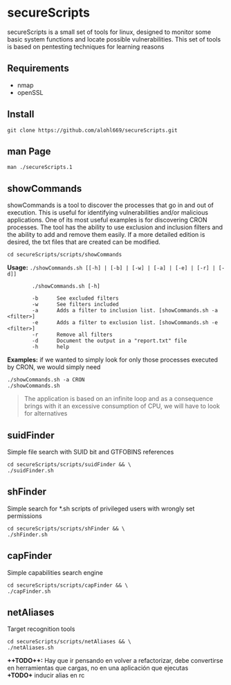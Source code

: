 # secureScripts

secureScripts is a small set of tools for linux, designed to monitor some basic system functions and locate possible vulnerabilities. This set of tools is based on pentesting techniques for learning reasons

## Requirements
- nmap
- openSSL

## Install

```
git clone https://github.com/alohl669/secureScripts.git
```

## man Page

```
man ./secureScripts.1
```

## showCommands
showCommands is a tool to discover the processes that go in and out of execution. This is useful for identifying vulnerabilities and/or malicious applications. One of its most useful examples is for discovering CRON processes. The tool has the ability to use exclusion and inclusion filters and the ability to add and remove them easily. If a more detailed edition is desired, the txt files that are created can be modified.

```
cd secureScripts/scripts/showCommands
```


**Usage:**  ```./showCommands.sh [[-h] | [-b] | [-w] | [-a] | [-e] | [-r] | [-d]]```  
```
        ./showCommands.sh [-h]

        -b      See excluded filters 
        -w      See filters included 
        -a      Adds a filter to inclusion list. [showCommands.sh -a <filter>]
        -e      Adds a filter to exclusion list. [showCommands.sh -e <filter>]
        -r      Remove all filters
        -d      Document the output in a "report.txt" file
        -h      help  
```  


**Examples:** if we wanted to simply look for only those processes executed by CRON, we would simply need
```
./showCommands.sh -a CRON
./showCommands.sh
```


> The application is based on an infinite loop and as a consequence brings with it an excessive consumption of CPU, we will have to look for alternatives

## suidFinder

Simple file search with SUID bit and GTFOBINS references

```
cd secureScripts/scripts/suidFinder && \
./suidFinder.sh
```

## shFinder

Simple search for *.sh scripts of privileged users with wrongly set permissions

```
cd secureScripts/scripts/shFinder && \
./shFinder.sh
```
## capFinder

Simple capabilities search engine

```
cd secureScripts/scripts/capFinder && \
./capFinder.sh
```

## netAliases
Target recognition tools
```
cd secureScripts/scripts/netAliases && \
./netAliases.sh
```

**++TODO++:** Hay que ir pensando en volver a refactorizar, debe convertirse en herramientas que cargas, no en una aplicación que ejecutas  
**+TODO+** inducir alias en rc  